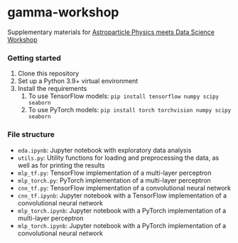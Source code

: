 # gamma-workshop
Supplementary materials for [Astroparticle Physics meets Data Science Workshop](https://lp.jetbrains.com/astroparticle-physics-meets-data-science-workshop/)

### Getting started
1. Clone this repository
2. Set up a Python 3.9+ virtual environment
3. Install the requirements
   1. To use TensorFlow models: `pip install tensorflow numpy scipy seaborn`
   2. To use PyTorch models: `pip install torch torchvision numpy scipy seaborn`

### File structure
- `eda.ipynb`: Jupyter notebook with exploratory data analysis
- `utils.py`: Utility functions for loading and preprocessing the data, as well as for printing the results
- `mlp_tf.py`: TensorFlow implementation of a multi-layer perceptron
- `mlp_torch.py`: PyTorch implementation of a multi-layer perceptron
- `cnn_tf.py`: TensorFlow implementation of a convolutional neural network
- `cnn_tf.ipynb`: Jupyter notebook with a TensorFlow implementation of a convolutional neural network
- `mlp_torch.ipynb`: Jupyter notebook with a PyTorch implementation of a multi-layer perceptron
- `mlp_torch.ipynb`: Jupyter notebook with a PyTorch implementation of a convolutional neural network